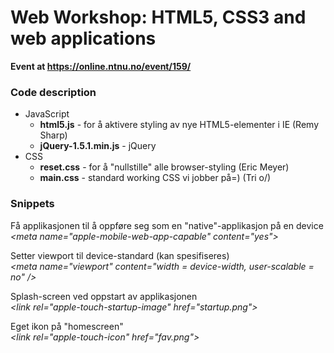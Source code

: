 <h1>Web Workshop: HTML5, CSS3 and web applications</h1>
<p><strong>Event at <a href="https://online.ntnu.no/event/159/">https://online.ntnu.no/event/159/</a></strong></p>

<h3>Code description</h3>
<ul>
	<li>
		JavaScript
		<ul>
			<li>
				<strong>html5.js</strong> - for å aktivere styling av nye HTML5-elementer i IE (Remy Sharp)
			</li>
			<li>
				<strong>jQuery-1.5.1.min.js</strong> - jQuery
			</li>
		</ul>
	</li>
	<li>
		CSS
		<ul>
			<li><strong>reset.css</strong> - for å "nullstille" alle browser-styling (Eric Meyer)</li>
			<li><strong>main.css</strong> - standard working CSS vi jobber på=) (Tri o/)</li>
		</ul>
	</li>
	
</ul>

<h3>Snippets</h3>

<p>Få applikasjonen til å oppføre seg som en "native"-applikasjon på en device<br>
<span style="font-style: italic">&lt;meta name=&quot;apple-mobile-web-app-capable&quot; content=&quot;yes&quot;&gt;</span></p>

<p>Setter viewport til device-standard (kan spesifiseres)<br>
<span style="font-style: italic">&lt;meta name=&quot;viewport&quot; content=&quot;width = device-width, user-scalable = no&quot; /&gt;</span></p>

<p>Splash-screen ved oppstart av applikasjonen<br>
<span style="font-style: italic">&lt;link rel=&quot;apple-touch-startup-image&quot; href=&quot;startup.png&quot;&gt;</span></p>

<p>Eget ikon på "homescreen"<br>
<span style="font-style: italic">&lt;link rel=&quot;apple-touch-icon&quot; href=&quot;fav.png&quot;&gt;</span></p>
